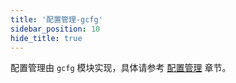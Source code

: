 ```yaml
---
title: '配置管理-gcfg'
sidebar_position: 10
hide_title: true
---
```


配置管理由 `gcfg` 模块实现，具体请参考 [配置管理](output/goframe-v2.0-md/核心组件-重点/配置管理) 章节。